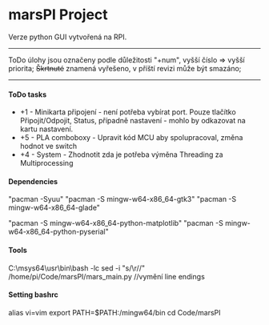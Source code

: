 # marsPI Project
Verze python GUI vytvořená na RPI.
***
ToDo úlohy jsou označeny podle důležitosti "+num", vyšší číslo => vyšší priorita;
~~Škrtnuté~~ znamená vyřešeno, v příští revizi může být smazáno;
***
#### ToDo tasks
* +1 - Minikarta připojení - není potřeba vybírat port. Pouze tlačítko Připojit/Odpojit, Status, případně nastavení - mohlo by odkazovat na kartu nastavení.
* +5 - PLA comboboxy - Upravit kód MCU aby spolupracoval, změna hodnot ve switch
* +4 - System - Zhodnotit zda je potřeba výměna Threading za Multiprocessing

#### Dependencies 
"pacman -Syuu"
"pacman -S mingw-w64-x86_64-gtk3"
"pacman -S mingw-w64-x86_64-glade"

"pacman -S mingw-w64-x86_64-python-matplotlib"
"pacman -S mingw-w64-x86_64-python-pyserial"

#### Tools
C:\msys64\usr\bin\bash 	-lc
sed -i "s/\r//" /home/pi/Code/marsPI/mars_main.py	//vymění line endings

#### Setting bashrc
alias vi=vim
export PATH=$PATH:/mingw64/bin
cd Code/marsPI